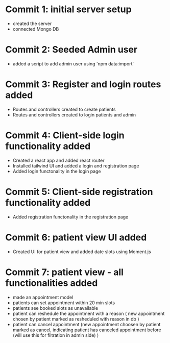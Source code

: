 # Commit 1: initial server setup

- created the server
- connected Mongo DB

# Commit 2: Seeded Admin user

- added a script to add admin user using 'npm data:import'

# Commit 3: Register and login routes added

- Routes and controllers created to create patients
- Routes and controllers created to login patients and admin

# Commit 4: Client-side login functionality added

- Created a react app and added react router
- Installed tailwind UI and added a login and registration page
- Added login functonality in the login page

# Commit 5: Client-side registration functionality added

- Added registration functonality in the registration page

# Commit 6: patient view UI added

- Created UI for patient view and added date slots using Moment.js

# Commit 7: patient view - all functionalities added

- made an appointment model
- patients can set appointment within 20 min slots
- patients see booked slots as unavailable
- patient can reshedule the appointment with a reason ( new appointment chosen by patient marked as resheduled with reason in db )
- patient can cancel appointment (new appointment choosen by patient marked as cancel, indicating patient has canceled appointment before (will use this for filtration in admin side) )
